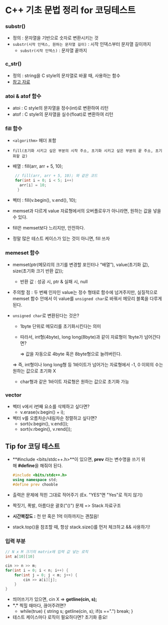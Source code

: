 # C++ 기초 문법 정리 for 코딩테스트

### substr()

- 정의 : 문자열을 기반으로 숫자로 변환시키는 것
- `substr(시작 인덱스, 원하는 문자열 길이)` : 시작 인덱스부터 문자열 길이까지
    - `substr(시작 인덱스)` : 문자열 끝까지

### c_str()

- 정의 : string을 C style의 문자열로 바꿀 때, 사용하는 함수
- [참고 자료](https://codingdog.tistory.com/entry/c-string-cstr-%ED%95%A8%EC%88%98-string%EC%9D%84-char-%EB%A1%9C-%EB%B0%94%EA%BF%94%EB%B4%85%EC%8B%9C%EB%8B%A4)

### atoi & atof 함수

- atoi : C style의 문자열을 정수(int)로 변환하여 리턴
- atof : C style의 문자열을 실수(float)로 변환하여 리턴

### fill 함수

- `<algorithm>` 헤더 포함
- `fill(초기화 시키고 싶은 부분의 시작 주소, 초기화 시키고 싶은 부분의 끝 주소, 초기화할 값)`
- 배열 : fill(arr, arr + 5, 10);
    
    ```cpp
     // fill(arr, arr + 5, 10); 와 같은 코드
     for(int i = 0; i < 5; i++)
       arr[i] = 10;
      }
    ```
    
- 벡터 : fill(v.begin(), v.end(), 10);
- memset과 다르게 value 자료형에서의 오버플로우가 아니라면, 원하는 값을 넣을 수 있다.
- fill은 memset보다 느리지만, 안전하다.
- 정말 많은 테스트 케이스가 있는 것이 아니면, fill 쓰자

### memeset 함수

- memset(ptr(메모리의 크기를 변경할 포인터나 “배열”), value(초기화 값), size(초기화 크기 반환 값));
    - 반환 값 : 성공 시, ptr & 실패 시, null
- 주의할 점 : 두 번째 인자인 value는 정수 형태로 함수에 넘겨주지만, 실질적으로 memset 함수 안에서 이 value를 `unsigned char`로 바꿔서 메모리 블록을 다루게 된다.
- `unsigned char`로 변환된다는 것은?
    - 1byte 단위로 메모리를 초기화시킨다는 의미
    - 따라서, int형(4byte), long long(8byte)과 같이 자료형이 1byte가 넘어간다면?
        
        ⇒ 값을 자동으로 4byte 혹은 8byte형으로 늘려버린다.
        
    
    ⇒ 즉, int형이나 long long형 등 1바이트가 넘어가는 자료형에서 -1, 0 이외의 수는 원하는 값으로 초기화 X
    
    - char형과 같은 1바이트 자료형은 원하는 값으로 초기화 가능

### vector

- 벡터 v에서 i번째 요소를 삭제하고 싶다면?
    - v.erase(v.begin() + i);
- 벡터 v를 오름차순/내림차순 정렬하고 싶다면?
    - sort(v.begin(), v.end());
    - sort(v.rbegin(), v.rend());

## Tip for 코딩 테스트

- **#include <bits/stdc++.h>**이 있으면, **prev** 라는 변수명을 쓰기 위해 **#define**을 해줘야 된다.
    
    ```cpp
    #include <bits/stdc++.h>
    using namespace std;
    #define prev chooble
    ```
    
- 출력은 문제에 적힌 그대로 적어주기 (Ex. "YES"면 "Yes"로 적지 않기)
- 짝짓기, 폭발, 아름다운 괄호("()") 문제 => Stack 자료구조
- **시간복잡도 :** 천 만 혹은 1억 이하까지는 괜찮음!
- stack.top()을 참조할 때, 항상 stack.size()를 먼저 체크하고 && 사용하기!

### 입력 부분

```cpp
// N x M 크기의 matrix에 입력 값 넣는 로직
int a[10][10]

cin >> n >> m;
for(int i = 0; i < n; i++) {
	for(int j = 0; j < m; j++) {
    	cin >> a[i][j];
    }
}
```

- 띄어쓰기가 있으면, cin X => **getline(cin, s);**
- **"."** 찍힐 때마다, 끊어주려면?
    - while(true) { string s; getline(cin, s); if(s ==".") break; }
- 테스트 케이스마다 로직이 필요하다면? 초기화 중요!
